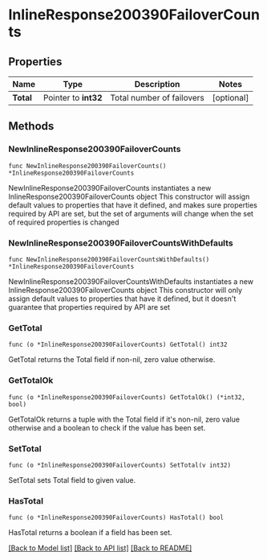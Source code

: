 # InlineResponse200390FailoverCounts

## Properties

Name | Type | Description | Notes
------------ | ------------- | ------------- | -------------
**Total** | Pointer to **int32** | Total number of failovers | [optional] 

## Methods

### NewInlineResponse200390FailoverCounts

`func NewInlineResponse200390FailoverCounts() *InlineResponse200390FailoverCounts`

NewInlineResponse200390FailoverCounts instantiates a new InlineResponse200390FailoverCounts object
This constructor will assign default values to properties that have it defined,
and makes sure properties required by API are set, but the set of arguments
will change when the set of required properties is changed

### NewInlineResponse200390FailoverCountsWithDefaults

`func NewInlineResponse200390FailoverCountsWithDefaults() *InlineResponse200390FailoverCounts`

NewInlineResponse200390FailoverCountsWithDefaults instantiates a new InlineResponse200390FailoverCounts object
This constructor will only assign default values to properties that have it defined,
but it doesn't guarantee that properties required by API are set

### GetTotal

`func (o *InlineResponse200390FailoverCounts) GetTotal() int32`

GetTotal returns the Total field if non-nil, zero value otherwise.

### GetTotalOk

`func (o *InlineResponse200390FailoverCounts) GetTotalOk() (*int32, bool)`

GetTotalOk returns a tuple with the Total field if it's non-nil, zero value otherwise
and a boolean to check if the value has been set.

### SetTotal

`func (o *InlineResponse200390FailoverCounts) SetTotal(v int32)`

SetTotal sets Total field to given value.

### HasTotal

`func (o *InlineResponse200390FailoverCounts) HasTotal() bool`

HasTotal returns a boolean if a field has been set.


[[Back to Model list]](../README.md#documentation-for-models) [[Back to API list]](../README.md#documentation-for-api-endpoints) [[Back to README]](../README.md)



